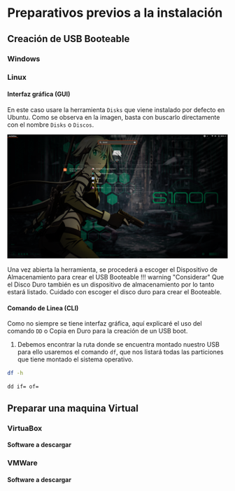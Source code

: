 # Preparativos previos a la instalación
## Creación de USB Booteable
### Windows

### Linux

#### Interfaz gráfica (GUI)
En este caso usare la herramienta `Disks` que viene instalado por defecto en Ubuntu.
Como se observa en la imagen, basta con buscarlo directamente con el nombre `Disks` o `Discos`.

![Disks](disks.png)
 <!-- <img src="disks.png" >  -->
Una vez abierta la herramienta, se procederá a escoger el Dispositivo de Almacenamiento para crear el USB Booteable
!!! warning "Considerar"
    Que el Disco Duro también es un dispositivo de almacenamiento por lo tanto estará listado. Cuidado con escoger el disco duro para crear el Booteable.


#### Comando de Linea (CLI)
Como no siempre se tiene interfaz gráfica, aquí explicaré el uso del comando `DD` o Copia en Duro para la creación de un USB boot.


1. Debemos encontrar la ruta donde se encuentra montado nuestro USB para ello usaremos el comando `df`, que nos listará todas las particiones que tiene montado el sistema operativo.
``` bash
df -h
```


``` bashheight="42" width="42"
dd if= of= 
```

## Preparar una maquina Virtual
### VirtuaBox
#### Software a descargar

### VMWare
#### Software a descargar